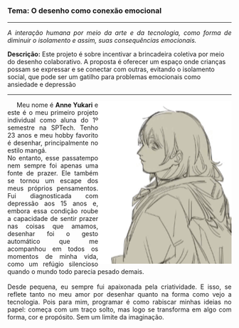 ### <b>Tema: O desenho como conexão emocional</b>
---
<p align="left" style="text-align: justify;">
<i>A interação humana por meio da arte e da tecnologia, como forma de diminuir o isolamento e assim, suas consequências emocionais.</i><br>

<b>Descrição:</b>
Este projeto é sobre incentivar a brincadeira coletiva por meio do desenho colaborativo. A proposta é oferecer um espaço onde crianças possam se expressar e se conectar com outras, evitando o isolamento social, que pode ser um gatilho para problemas emocionais como ansiedade e depressão </p>
<hr>

<img align="right" alt="image-gif" width="300" src="image/gif.gif">

<p align="left" style="text-align: justify;">
    &nbsp;&nbsp;&nbsp;&nbsp; Meu nome é <b>Anne Yukari</b> e este é o meu primeiro projeto individual como aluna do 1º semestre na SPTech. Tenho 23 anos e meu hobby favorito é desenhar, principalmente no estilo mangá.<br>
No entanto, esse passatempo nem sempre foi apenas uma fonte de prazer. Ele também se tornou um escape dos meus próprios pensamentos. Fui diagnosticada com depressão aos 15 anos e, embora essa condição roube a capacidade de sentir prazer nas coisas que amamos, desenhar foi o gesto automático que me acompanhou em todos os momentos de minha vida, como um refúgio silencioso quando o mundo todo parecia pesado demais.<br><br>
    Desde pequena, eu sempre fui apaixonada pela criatividade. E isso, se reflete tanto no meu amor por desenhar quanto na forma como vejo a tecnologia. Pois para mim, programar é como rabiscar minhas ideias no papel: começa com um traço solto, mas logo se transforma em algo com forma, cor e propósito. Sem um limite da imaginação.
</p>



